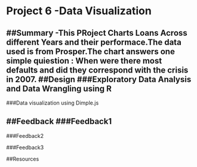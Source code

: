 # Project 6 -Data Visualization

##Summary
-This PRoject Charts Loans Across different Years and their performace.The data used is from Prosper.The chart answers one simple quiestion : When were there most defaults and did they correspond with the crisis in 2007.
##Design
###Exploratory Data Analysis and Data Wrangling using R
-
###Data visualization using Dimple.js

##Feedback
###Feedback1
-
###Feedback2

###Feedback3

##Resources

